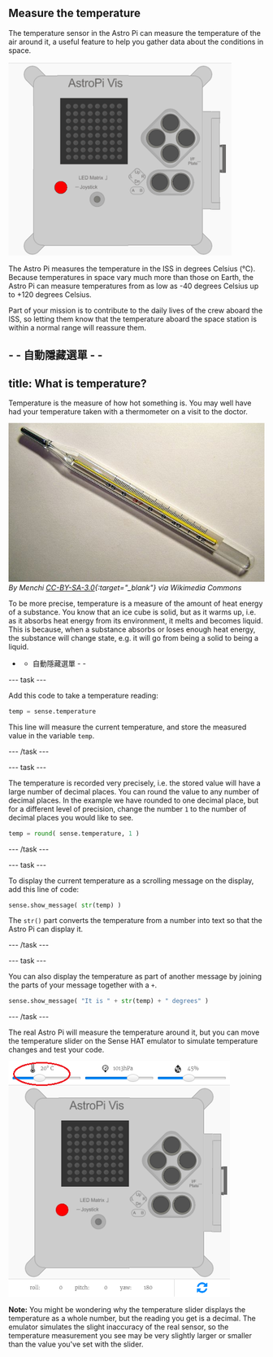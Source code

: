 ## Measure the temperature

The temperature sensor in the Astro Pi can measure the temperature of the air around it, a useful feature to help you gather data about the conditions in space.

![Message about the temperature](images/degrees-message.gif)

The Astro Pi measures the temperature in the ISS in degrees Celsius (&deg;C). Because temperatures in space vary much more than those on Earth, the Astro Pi can measure temperatures from as low as -40 degrees Celsius up to +120 degrees Celsius.

Part of your mission is to contribute to the daily lives of the crew aboard the ISS, so letting them know that the temperature aboard the space station is within a normal range will reassure them.

## - - 自動隱藏選單 - -

## title: What is temperature?

Temperature is the measure of how hot something is. You may well have had your temperature taken with a thermometer on a visit to the doctor.

![Thermometer](images/thermometer.JPG) *By Menchi [CC-BY-SA-3.0](http://creativecommons.org/licenses/by-sa/3.0/){:target="_blank"} via Wikimedia Commons*

To be more precise, temperature is a measure of the amount of heat energy of a substance. You know that an ice cube is solid, but as it warms up, i.e. as it absorbs heat energy from its environment, it melts and becomes liquid. This is because, when a substance absorbs or loses enough heat energy, the substance will change state, e.g. it will go from being a solid to being a liquid.

- - 自動隱藏選單 - -

\--- task \---

Add this code to take a temperature reading:

```python
temp = sense.temperature
```

This line will measure the current temperature, and store the measured value in the variable `temp`.

\--- /task \---

\--- task \---

The temperature is recorded very precisely, i.e. the stored value will have a large number of decimal places. You can round the value to any number of decimal places. In the example we have rounded to one decimal place, but for a different level of precision, change the number `1` to the number of decimal places you would like to see.

```python
temp = round( sense.temperature, 1 )
```

\--- /task \---

\--- task \---

To display the current temperature as a scrolling message on the display, add this line of code:

```python
sense.show_message( str(temp) )
```

The `str()` part converts the temperature from a number into text so that the Astro Pi can display it.

\--- /task \---

\--- task \---

You can also display the temperature as part of another message by joining the parts of your message together with a `+`.

```python
sense.show_message( "It is " + str(temp) + " degrees" )
```

\--- /task \---

The real Astro Pi will measure the temperature around it, but you can move the temperature slider on the Sense HAT emulator to simulate temperature changes and test your code.

![Temperature slider](images/temperature-slider.png)

**Note:** You might be wondering why the temperature slider displays the temperature as a whole number, but the reading you get is a decimal. The emulator simulates the slight inaccuracy of the real sensor, so the temperature measurement you see may be very slightly larger or smaller than the value you've set with the slider.